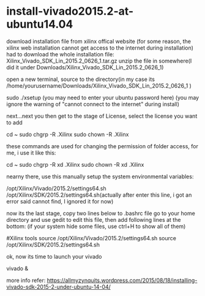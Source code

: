 # install-vivado2015.2-at-ubuntu14.04
download installation file from xilinx offical website 
(for some reason, the xilinx web installation cannot get access to the internet during installation)
had to download the whole installation file: Xilinx_Vivado_SDK_Lin_2015.2_0626_1.tar.gz
unzip the file in somewhere(I did it under Downloads/Xilinx_Vivado_SDK_Lin_2015.2_0626_1)

open a new terminal, source to the directory(in my case its /home/yourusername/Downloads/Xilinx_Vivado_SDK_Lin_2015.2_0626_1 )

sudo ./xsetup
(you may need to enter your ubuntu password here)
(you may ignore the warning of "cannot connect to the internet" during install)

next...next you then get to the stage of License, select the license you want to add


cd ~
sudo chgrp -R <USERNAME> .Xilinx
sudo chown -R <USERNAME> .Xilinx

these commands are used for changing the permission of folder access, for me, i use it like this: 

cd ~
sudo chgrp -R xd .Xilinx
sudo chown -R xd .Xilinx

nearny there, use this manually setup the system environmental variables:

/opt/Xilinx/Vivado/2015.2/settings64.sh
/opt/Xilinx/SDK/2015.2/settings64.sh(actually after enter this line, i got an error said cannot find, I ignored it for now)


now its the last stage, copy two lines below to .bashrc file 
go to your home directory and use gedit to edit this file, then add following lines at the bottom:
(if your system hide some files, use ctrl+H to show all of them)

#Xilinx tools
source /opt/Xilinx/Vivado/2015.2/settings64.sh
source /opt/Xilinx/SDK/2015.2/settings64.sh


ok, now its time to launch your vivado

 vivado &


more info refer:
https://allmyzynquits.wordpress.com/2015/08/18/installing-vivado-sdk-2015-2-under-ubuntu-14-04/
